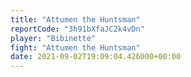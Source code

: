 ```yaml
---
title: "Attumen the Huntsman"
reportCode: "3h91bXfaJC2k4vDn"
player: "Bibinette"
fight: "Attumen the Huntsman"
date: 2021-09-02T19:09:04.426000+00:00
---
```

